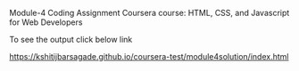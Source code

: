 Module-4 Coding Assignment
Coursera course: HTML, CSS, and Javascript for Web Developers

To see the output click below link

https://kshitijbarsagade.github.io/coursera-test/module4solution/index.html

